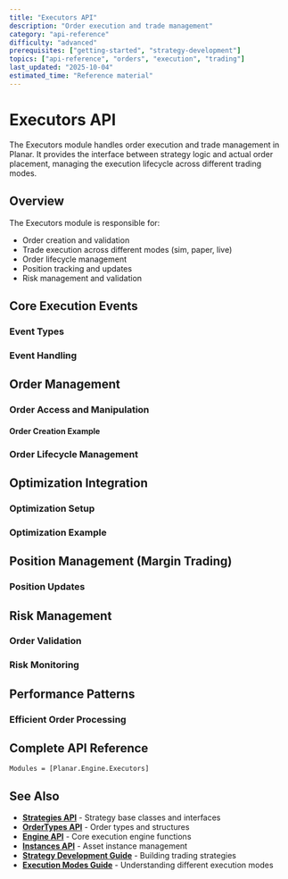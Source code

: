 ```yaml
---
title: "Executors API"
description: "Order execution and trade management"
category: "api-reference"
difficulty: "advanced"
prerequisites: ["getting-started", "strategy-development"]
topics: ["api-reference", "orders", "execution", "trading"]
last_updated: "2025-10-04"
estimated_time: "Reference material"
---
```


# Executors API

The Executors module handles order execution and trade management in Planar. It provides the interface between strategy logic and actual order placement, managing the execution lifecycle across different trading modes.

## Overview

The Executors module is responsible for:
- Order creation and validation
- Trade execution across different modes (sim, paper, live)
- Order lifecycle management
- Position tracking and updates
- Risk management and validation

## Core Execution Events

### Event Types


### Event Handling


## Order Management

### Order Access and Manipulation


#### Order Creation Example


### Order Lifecycle Management


## Optimization Integration

### Optimization Setup


### Optimization Example


## Position Management (Margin Trading)

### Position Updates


## Risk Management

### Order Validation


### Risk Monitoring


## Performance Patterns

### Efficient Order Processing


## Complete API Reference

```@autodocs
Modules = [Planar.Engine.Executors]
```

## See Also

- **[Strategies API](strategies.md)** - Strategy base classes and interfaces
- **[OrderTypes API](../customizations/orders.md)** - Order types and structures
- **[Engine API](engine.md)** - Core execution engine functions
- **[Instances API](instances.md)** - Asset instance management
- **[Strategy Development Guide](../guides/strategy-development.md)** - Building trading strategies
- **[Execution Modes Guide](../guides/execution-modes.md)** - Understanding different execution modes
